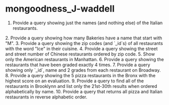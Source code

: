 # mongoodness_J-waddell

1. Provide a query showing just the names (and nothing else) of the Italian
restaurants.
<Your query here>
2. Provide a query showing how many Bakeries have a name that start with "M".
<Your query here>
3. Provide a query showing the zip codes (and `_id`s) of all restaurants with
the word "Ice" in their cuisine.
<Your query here>
4. Provide a query showing the street and street number of Chinese restaurants
ordered by zip code.
<Your query here>
5. Show only the American restaurants in Manhattan.
<Your query here>
6. Provide a query showing the restaurants that have been graded exactly 4
times.
<Your query here>
7. Provide a query showing only `_id`, name and 2 grades from each restaurant on
Broadway.
<Your query here>
8. Provide a query showing the 5 pizza restaurants in the Bronx with the highest
score on an evaluation.
<Your query here>
9. Provide a query to find all of the restaurants in Brooklynn and list only the
21st-30th results when ordered alphabetically by name.
<Your query here>
10. Provide a query that returns all pizza and Italian restaurants in reverse
alphabetic order.
<Your query here>